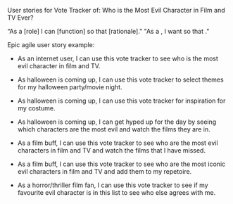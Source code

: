 User stories for Vote Tracker of:
  Who is the Most Evil Character in Film and TV Ever?

“As a [role] I can [function] so that [rationale]."
 "As a <type of user>, I want <some goal> so that <some reason>."

Epic agile user story example:
- As an internet user, I can use this vote tracker to see who is the most evil character in film and TV.

- As halloween is coming up, I can use this vote tracker to select themes for my halloween party/movie night.

- As halloween is coming up, I can use this vote tracker for inspiration for my costume.

- As halloween is coming up, I can get hyped up for the day by seeing which characters are the most evil and watch the films they are in.

- As a film buff, I can use this vote tracker to see who are the most evil characters in film and TV and watch the films that I have missed.

- As a film buff, I can use this vote tracker to see who are the most iconic evil characters in film and TV and add them to my repetoire.

- As a horror/thriller film fan, I can use this vote tracker to see if my favourite evil character is in this list to see who else agrees with me.
